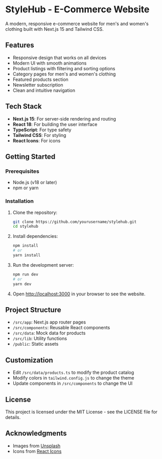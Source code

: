 # StyleHub - E-Commerce Website

A modern, responsive e-commerce website for men's and women's clothing built with Next.js 15 and Tailwind CSS.

## Features

- Responsive design that works on all devices
- Modern UI with smooth animations
- Product listings with filtering and sorting options
- Category pages for men's and women's clothing
- Featured products section
- Newsletter subscription
- Clean and intuitive navigation

## Tech Stack

- **Next.js 15**: For server-side rendering and routing
- **React 18**: For building the user interface
- **TypeScript**: For type safety
- **Tailwind CSS**: For styling
- **React Icons**: For icons

## Getting Started

### Prerequisites

- Node.js (v18 or later)
- npm or yarn

### Installation

1. Clone the repository:
   ```bash
   git clone https://github.com/yourusername/stylehub.git
   cd stylehub
   ```

2. Install dependencies:
   ```bash
   npm install
   # or
   yarn install
   ```

3. Run the development server:
   ```bash
   npm run dev
   # or
   yarn dev
   ```

4. Open [http://localhost:3000](http://localhost:3000) in your browser to see the website.

## Project Structure

- `/src/app`: Next.js app router pages
- `/src/components`: Reusable React components
- `/src/data`: Mock data for products
- `/src/lib`: Utility functions
- `/public`: Static assets

## Customization

- Edit `/src/data/products.ts` to modify the product catalog
- Modify colors in `tailwind.config.js` to change the theme
- Update components in `/src/components` to change the UI

## License

This project is licensed under the MIT License - see the LICENSE file for details.

## Acknowledgments

- Images from [Unsplash](https://unsplash.com/)
- Icons from [React Icons](https://react-icons.github.io/react-icons/) 